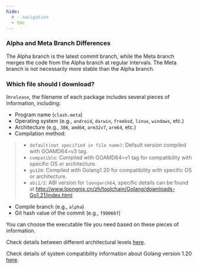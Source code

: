 ```yaml
---
hide:
  # - navigation
  - toc
---
```

### Alpha and Meta Branch Differences

The Alpha branch is the latest commit branch, while the Meta branch merges the code from the Alpha branch at regular intervals. The Meta branch is not necessarily more stable than the Alpha branch.

### Which file should I download?

In`release`, the filename of each package includes several pieces of information, including:

* Program name (`clash.meta`)
* Operating system (e.g., `android`, `darwin`, `freebsd`, `linux`, `windows`, etc.)
* Architecture (e.g., `386`, `amd64`, `arm32v7`, `arm64`, etc.)
* Compilation method:
>
> * `default(not specified in file name)`: Default version compiled with GOAMD64=v3 tag.
> * `compatible`: Compiled with GOAMD64=v1 tag for compatibility with specific OS or architecture.
> * `go120`: Compiled with Golang1.20 for compatibility with specific OS or architecture.
> * `abi1/2`: ABI version for `loongarch64`, specific details can be found at http://www.loongnix.cn/zh/toolchain/Golang/downloads-Go1.21/index.html
>
* Compile branch (e.g., `alpha`)
* Git hash value of the commit (e.g., `f90066f`)

You can choose the executable file you need based on these pieces of information.

Check details between different architectural levels [here](https://github.com/golang/go/wiki/MinimumRequirements#amd64).

Check details of system compatibility information about Golang version 1.20 [here](https://go.dev/doc/go1.20#ports).
